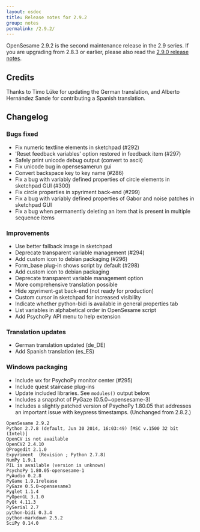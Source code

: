 ```yaml
---
layout: osdoc
title: Release notes for 2.9.2
group: notes
permalink: /2.9.2/
---
```


OpenSesame 2.9.2 is the second maintenance release in the 2.9 series. If you are upgrading from 2.8.3 or earlier, please also read the [2.9.0 release notes].

## Credits

Thanks to Timo Lüke for updating the German translation, and Alberto Hernández Sande for contributing a Spanish translation.

## Changelog

### Bugs fixed

- Fix numeric textline elements in sketchpad (#292)
- 'Reset feedback variables' option restored in feedback item (#297)
- Safely print unicode debug output (convert to ascii)
- Fix unicode bug in opensesamerun gui
- Convert backspace key to key name (#286)
- Fix a bug with variably defined properties of circle elements in sketchpad GUI (#300)
- Fix circle properties in xpyriment back-end (#299)
- Fix a bug with variably defined properties of Gabor and noise patches in sketchpad GUI
- Fix a bug when permanently deleting an item that is present in multiple sequence items

### Improvements

- Use better fallback image in sketchpad
- Deprecate transparent variable management (#294)
- Add custom icon to debian packaging (#296)
- Form_base plug-in shows script by default (#298)
- Add custom icon to debian packaging
- Deprecate transparent variable management option
- More comprehensive translation possible
- Hide xpyriment-gst back-end (not ready for production)
- Custom cursor in sketchpad for increased visibility
- Indicate whether python-bidi is available in general properties tab
- List variables in alphabetical order in OpenSesame script
- Add PsychoPy API menu to help extension

### Translation updates

- German translation updated (de_DE)
- Add Spanish translation (es_ES)

### Windows packaging

- Include wx for PsychoPy monitor center (#295)
- Include quest staircase plug-ins
- Update included libraries. See `modules()` output below.
- Includes a snapshot of PyGaze (0.5.0~opensesame-3)
- Includes a slightly patched version of PsychoPy 1.80.05 that addresses an important issue with keypress timestamps. (Unchanged from 2.8.2.)

~~~
OpenSesame 2.9.2
Python 2.7.8 (default, Jun 30 2014, 16:03:49) [MSC v.1500 32 bit (Intel)]
OpenCV is not available
OpenCV2 2.4.10
QProgedit 2.1.0
Expyriment  (Revision ; Python 2.7.8)
NumPy 1.9.1
PIL is available (version is unknown)
PsychoPy 1.80.05-opensesame-1
PyAudio 0.2.8
PyGame 1.9.1release
PyGaze 0.5.0~opensesame3
Pyglet 1.1.4
PyOpenGL 3.1.0
PyQt 4.11.3
PySerial 2.7
python-bidi 0.3.4
python-markdown 2.5.2
SciPy 0.14.0
~~~

[2.9.0 release notes]: /notes/2.9.0/

